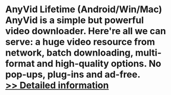 # AnyVid Lifetime (Android/Win/Mac)<br />AnyVid is a simple but powerful video downloader. Here're all we can serve: a huge video resource from network, batch downloading, multi-format and high-quality options. No pop-ups, plug-ins and ad-free.<br />[>> Detailed information](https://secure.shareit.com/shareit/product.html?productid=301015731&affiliateid=200057808)